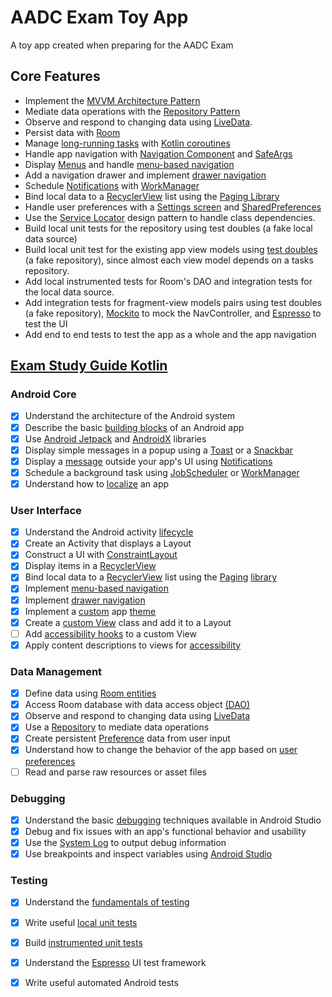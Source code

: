 # AADC Exam Toy App

A toy app created when preparing for the AADC Exam

## Core Features
*   Implement the [MVVM Architecture Pattern](https://medium.com/upday-devs/android-architecture-patterns-part-3-model-view-viewmodel-e7eeee76b73b)
*   Mediate data operations with the [Repository Pattern](https://www.raywenderlich.com/3595916-clean-architecture-tutorial-for-android-getting-started) 
*   Observe and respond to changing data using [LiveData](https://developer.android.com/topic/libraries/architecture/livedata).
*   Persist data with [Room](https://developer.android.com/topic/libraries/architecture/room)
*   Manage [long-running tasks](https://codelabs.developers.google.com/codelabs/kotlin-coroutines) with [Kotlin coroutines](https://developer.android.com/kotlin/coroutines)
*   Handle app navigation with [Navigation Component](https://developer.android.com/guide/navigation) and [SafeArgs](https://developer.android.com/guide/navigation/navigation-pass-data) 
*   Display [Menus](https://developer.android.com/guide/topics/ui/menus) and handle [menu-based navigation](https://developer.android.com/guide/navigation/navigation-ui#Tie-navdrawer)
*   Add a navigation drawer and implement [drawer navigation](https://developer.android.com/guide/navigation/navigation-ui#add_a_navigation_drawer) 
*   Schedule [Notifications](https://developer.android.com/guide/topics/ui/notifiers/notifications) with [WorkManager](https://developer.android.com/topic/libraries/architecture/workmanager) 
*   Bind local data to a [RecyclerView](https://developer.android.com/guide/topics/ui/layout/recyclerview) list using the [Paging Library](https://codelabs.developers.google.com/codelabs/android-paging) 
*   Handle user preferences with a [Settings screen](https://developer.android.com/guide/topics/ui/settings) and [SharedPreferences](https://developer.android.com/training/data-storage/shared-preferences)
*   Use the [Service Locator](https://developer.android.com/training/dependency-injection#di-alternatives) design pattern to handle class dependencies.
*   Build local unit tests for the repository using test doubles (a fake local data source)
*   Build local unit test for the existing app view models using [test doubles](https://codelabs.developers.google.com/codelabs/advanced-android-kotlin-training-testing-test-doubles) (a fake repository), since almost each view model depends on a tasks repository.
*   Add local instrumented tests for Room's DAO and integration tests for the local data source.
*   Add integration tests for fragment-view models pairs using test doubles (a fake repository), [Mockito](https://github.com/mockito/mockito) to mock the NavController, and [Espresso](https://developer.android.com/training/testing/espresso) to test the UI
*   Add end to end tests to test the app as a whole and the app navigation 

## [Exam Study Guide Kotlin](https://developers.google.com/certification/associate-android-developer/study-guide)
### Android Core
- [x] Understand the architecture of the Android system
- [x] Describe the basic [building blocks](https://developer.android.com/guide/components/fundamentals) of an Android app
- [x] Use [Android Jetpack](https://developer.android.com/jetpack/docs/getting-started) and [AndroidX](https://developer.android.com/jetpack/androidx) libraries
- [x] Display simple messages in a popup using a [Toast](https://developer.android.com/guide/topics/ui/notifiers/toasts) or a [Snackbar](https://developer.android.com/reference/android/support/design/widget/Snackbar)
- [x] Display a [message](https://developer.android.com/training/notify-user/build-notification) outside your app's UI using [Notifications](https://codelabs.developers.google.com/codelabs/advanced-android-kotlin-training-notifications)
- [x] Schedule a background task using [JobScheduler](https://codelabs.developers.google.com/codelabs/android-training-job-scheduler) or [WorkManager](https://codelabs.developers.google.com/codelabs/android-workmanager)
- [x] Understand how to [localize](https://developer.android.com/guide/topics/resources/localization) an app

### User  Interface
- [x] Understand the Android activity [lifecycle](https://codelabs.developers.google.com/codelabs/kotlin-android-training-lifecycles-logging)
- [x] Create an Activity that displays a Layout
- [x] Construct a UI with [ConstraintLayout](https://developer.android.com/training/constraint-layout/)
- [x] Display items in a [RecyclerView](https://developer.android.com/guide/topics/ui/layout/recyclerview)
- [x] Bind local data to a [RecyclerView](https://codelabs.developers.google.com/codelabs/kotlin-android-training-recyclerview-fundamentals) list using the [Paging](https://codelabs.developers.google.com/codelabs/android-paging) [library](https://developer.android.com/topic/libraries/architecture/paging)
- [x] Implement [menu-based navigation](https://developer.android.com/guide/navigation/navigation-ui#Tie-navdrawer)
- [x] Implement [drawer navigation](https://developer.android.com/guide/navigation/navigation-ui#add_a_navigation_drawer)
- [x] Implement a [custom](https://codelabs.developers.google.com/codelabs/kotlin-android-training-styles-and-themes) app [theme](https://developer.android.com/guide/topics/ui/look-and-feel/themes)
- [x] Create a [custom View](https://developer.android.com/guide/topics/ui/custom-components) class and add it to a Layout
- [ ] Add [accessibility hooks](https://developer.android.com/guide/topics/ui/accessibility/custom-views) to a custom View
- [x] Apply content descriptions to views for [accessibility](https://codelabs.developers.google.com/codelabs/basic-android-accessibility)

### Data Management
- [x] Define data using [Room entities](https://developer.android.com/training/data-storage/room/defining-data)
- [x] Access Room database with data access object [(DAO)](https://developer.android.com/training/data-storage/room/accessing-data)
- [x] Observe and respond to changing data using [LiveData](https://codelabs.developers.google.com/codelabs/kotlin-android-training-live-data)
- [x] Use a [Repository](https://codelabs.developers.google.com/codelabs/kotlin-android-training-repository) to mediate data operations
- [x] Create persistent [Preference](https://developer.android.com/training/data-storage/shared-preferences) data from user input
- [x] Understand how to change the behavior of the app based on [user preferences](https://developer.android.com/guide/topics/ui/settings)
- [ ] Read and parse raw resources or asset files

### Debugging

- [x] Understand the basic [debugging](https://developer.android.com/studio/debug/) techniques available in Android Studio
- [x] Debug and fix issues with an app's functional behavior and usability
- [x] Use the [System Log](https://developer.android.com/studio/debug/am-logcat) to output debug information
- [x] Use breakpoints and inspect variables using [Android Studio](https://codelabs.developers.google.com/codelabs/android-training-using-debugger)

### Testing
- [x] Understand the [fundamentals of testing](https://developer.android.com/training/testing/fundamentals)
- [x] Write useful [local unit tests](https://developer.android.com/training/testing/unit-testing/local-unit-tests) 
- [x] Build [instrumented unit tests](https://developer.android.com/training/testing/unit-testing/instrumented-unit-tests)
- [x] Understand the [Espresso](https://developer.android.com/training/testing/espresso) UI test framework
- [x] Write useful automated Android tests



